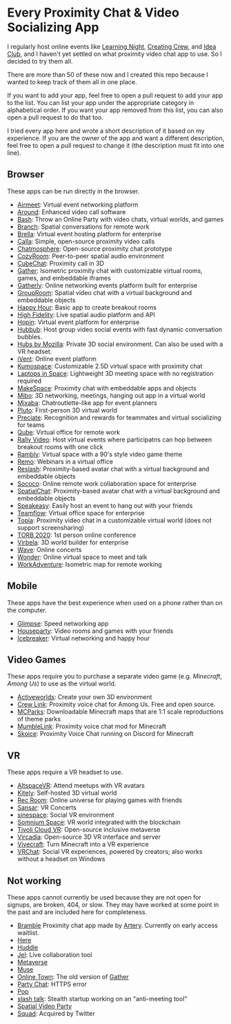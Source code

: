 # Every Proximity Chat & Video Socializing App

I regularly host online events like [Learning Night](https://billmei.net/blog/learning-night), [Creating Crew](https://billmei.net/blog/creating-crew), and [Idea Club](https://billmei.net/blog/idea-club), and I haven't yet settled on what proximity video chat app to use. So I decided to try them all.

There are more than 50 of these now and I created this repo because I wanted to keep track of them all in one place.

If you want to add your app, feel free to open a pull request to add your app to the list. You can list your app under the appropriate category in alphabetical order. If you want your app removed from this list, you can also open a pull request to do that too.

I tried every app here and wrote a short description of it based on my experience. If you are the owner of the app and want a different description, feel free to open a pull request to change it (the description must fit into one line).

## Browser

These apps can be run directly in the browser.

- [Airmeet](https://airmeet.com): Virtual event networking platform
- [Around](https://www.around.co/): Enhanced video call software
- [Bash](https://throwabash.com/): Throw an Online Party with video chats, virtual worlds, and games
- [Branch](https://branch.gg): Spatial conversations for remote work
- [Brella](https://www.brella.io/): Virtual event hosting platform for enterprise
- [Calla](https://calla.chat): Simple, open-source proximity video calls
- [Chatmosphere](https://chatmosphere.cc/): Open-source proximity chat prototype
- [CozyRoom](https://cozyroom.xyz): Peer-to-peer spatial audio environment
- [CubeChat](https://cubechat.io): Proximity call in 3D
- [Gather](https://gather.town): Isometric proximity chat with customizable virtual rooms, games, and embeddable iframes
- [Gatherly](https://gatherly.io): Online networking events platform built for enterprise
- [GroupRoom](https://grouproom.io): Spatial video chat with a virtual background and embeddable objects
- [Happy Hour](https://happyhour.ianwdavis.com): Basic app to create breakout rooms
- [High Fidelity](https://highfidelity.com): Live spatial audio platform and API
- [Hopin](https://hopin.to): Virtual event platform for enterprise
- [Hubbub](https://hubbub.live/): Host group video social events with fast dynamic conversation bubbles.
- [Hubs by Mozilla](https://hubs.mozilla.com/): Private 3D social environment. Can also be used with a VR headset.
- [iVent](https://ivent-uk.com): Online event platform
- [Kumospace](https://www.kumospace.com/): Customizable 2.5D virtual space with proximity chat
- [Laptops in Space](https://app.laptopsinspace.de): Lightweight 3D meeting space with no registration required
- [MakeSpace](https://makespace.fun): Proximity chat with embeddable apps and objects
- [Mibo](https://getmibo.com/): 3D networking, meetings, hanging out app in a virtual world
- [Mixaba](https://mixaba.com): Chatroutlette-like app for event planners
- [Pluto](https://pluto.video/): First-person 3D virtual world
- [Preciate](https://preciate.com/): Recognition and rewards for teammates and virtual socializing for teams
- [Qube](https://qube.work): Virtual office for remote work
- [Rally Video](https://www.rally.video): Host virtual events where participatns can hop between breakout rooms with one click
- [Rambly](https://rambly.app): Virtual space with a 90's style video game theme
- [Remo](https://remo.co): Webinars in a virtual office
- [Reslash](https://reslash.co): Proximity-based avatar chat with a virtual background and embeddable objects
- [Sococo](https://sococo.com): Online remote work collaboration space for enterprise
- [SpatialChat](https://spatial.chat): Proximity-based avatar chat with a virtual background and embeddable objects
- [Speakeasy](https://speakeasy.co/): Easily host an event to hang out with your friends
- [Teamflow](https://teamflowhq.com): Virtual office space for enterprise
- [Topia](https://topia.io): Proximity video chat in a customizable virtual world (does not support screensharing)
- [TORB 2020](https://yorb.itp.io): 1st person online conference
- [Virbela](https://www.virbela.com/): 3D world builder for enterprise
- [Wave](https://wavexr.com): Online concerts
- [Wonder](https://wonder.me): Online virtual space to meet and talk
- [WorkAdventure](https://workadventu.re): Isometric map for remote working

## Mobile

These apps have the best experience when used on a phone rather than on the computer.

- [Glimpse](https://joinglimpse.com): Speed networking app
- [Houseparty](https://houseparty.com/): Video rooms and games with your friends
- [Icebreaker](https://icebreaker.video): Virtual networking and happy hour

## Video Games

These apps require you to purchase a separate video game (e.g. _Minecraft_, _Among Us_) to use as the virtual world.

- [Activeworlds](https://www.activeworlds.com/): Create your own 3D environment
- [Crew Link](https://github.com/ottomated/CrewLink): Proximity voice chat for Among Us. Free and open source.
- [MCParks](https://mcparks.us): Downloadable Minecraft maps that are 1:1 scale reproductions of theme parks 
- [MumbleLink](https://www.curseforge.com/minecraft/mc-mods/mumblelink): Proximity voice chat mod for Minecraft
- [Skoice](https://www.spigotmc.org/resources/skoice-proximity-voice-chat.82861/): Proximity Voice Chat running on Discord for Minecraft

## VR

These apps require a VR headset to use.

- [AltspaceVR](https://altvr.com): Attend meetups with VR avatars
- [Kitely](https://kitely.com): Self-hosted 3D virtual world
- [Rec Room](https://recroom.com): Online universe for playing games with friends
- [Sansar](https://sansar.com): VR Concerts
- [sinespace](https://sine.space/vr): Social VR environment
- [Somnium Space](https://somniumspace.com): VR world integrated with the blockchain
- [Tivoli Cloud VR](https://tivolicloud.com/): Open-source inclusive metaverse
- [Vircadia](https://vircadia.com): Open-source 3D VR interface and server
- [Vivecraft](http://www.vivecraft.org/): Turn Minecraft into a VR experience
- [VRChat](https://vrchat.com/): Social VR experiences, powered by creators; also works without a headset on Windows

## Not working

These apps cannot currently be used because they are not open for signups, are broken, 404, or slow. They may have worked at some point in the past and are included here for completeness.

- [Bramble](https://www.bramble.live/) Proximity chat app made by [Artery](https://artery.is/). Currently on early access waitlist.
- [Here](https://here.fm)
- [Huddle](https://meet.huddlehq.io/)
- [Jel](https://jel.app): Live collaboration tool
- [Metaverse](https://metaversehq.com)
- [Muse](https://muze.nyc)
- [Online Town](https://theonline.town): The old version of [Gather](https://gather.town/)
- [Party Chat](https://party.vipshek.com/): HTTPS error
- [Pop](https://pop.com)
- [slash talk](https://slashtalk.com): Stealth startup working on an "anti-meeting tool"
- [Spatial Video Party](https://party.mookerj.ee/)
- [Squad](https://squadapp.io): Acquired by Twitter
